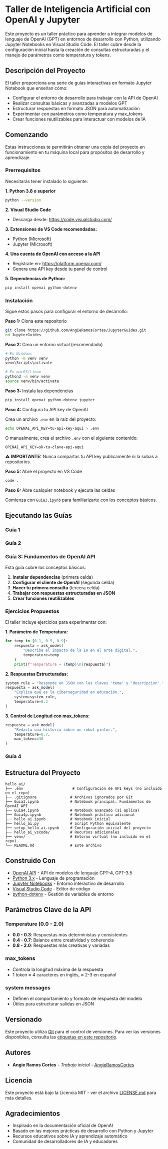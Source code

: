# Taller de Inteligencia Artificial con OpenAI y Jupyter

Este proyecto es un taller práctico para aprender a integrar modelos de lenguaje de OpenAI (GPT) en entornos de desarrollo con Python, utilizando Jupyter Notebooks en Visual Studio Code. El taller cubre desde la configuración inicial hasta la creación de consultas estructuradas y el manejo de parámetros como temperatura y tokens.

## Descripción del Proyecto

El taller proporciona una serie de guías interactivas en formato Jupyter Notebook que enseñan cómo:
- Configurar el entorno de desarrollo para trabajar con la API de OpenAI
- Realizar consultas básicas y avanzadas a modelos GPT
- Estructurar respuestas en formato JSON para automatización
- Experimentar con parámetros como temperatura y max_tokens
- Crear funciones reutilizables para interactuar con modelos de IA

## Comenzando

Estas instrucciones te permitirán obtener una copia del proyecto en funcionamiento en tu máquina local para propósitos de desarrollo y aprendizaje.

### Prerrequisitos

Necesitarás tener instalado lo siguiente:

**1. Python 3.8 o superior**
```bash
python --version
```

**2. Visual Studio Code**
- Descarga desde: https://code.visualstudio.com/

**3. Extensiones de VS Code recomendadas:**
- Python (Microsoft)
- Jupyter (Microsoft)

**4. Una cuenta de OpenAI con acceso a la API**
- Regístrate en: https://platform.openai.com/
- Genera una API key desde tu panel de control

**5. Dependencias de Python:**
```bash
pip install openai python-dotenv
```

### Instalación

Sigue estos pasos para configurar el entorno de desarrollo:

**Paso 1:** Clona este repositorio

```bash
git clone https://github.com/AngieRamosCortes/JupyterGuides.git
cd JupyterGuides
```

**Paso 2:** Crea un entorno virtual (recomendado)

```bash
# En Windows
python -m venv venv
venv\Scripts\activate

# En macOS/Linux
python3 -m venv venv
source venv/bin/activate
```

**Paso 3:** Instala las dependencias

```bash
pip install openai python-dotenv jupyter
```

**Paso 4:** Configura tu API key de OpenAI

Crea un archivo `.env` en la raíz del proyecto:

```bash
echo OPENAI_API_KEY=tu-api-key-aqui > .env
```

O manualmente, crea el archivo `.env` con el siguiente contenido:
```
OPENAI_API_KEY=sk-tu-clave-api-aqui
```

⚠️ **IMPORTANTE:** Nunca compartas tu API key públicamente ni la subas a repositorios.

**Paso 5:** Abre el proyecto en VS Code

```bash
code .
```

**Paso 6:** Abre cualquier notebook y ejecuta las celdas

Comienza con `Guia3.ipynb` para familiarizarte con los conceptos básicos.

## Ejecutando las Guías

### Guía 1

### Guía 2

### Guía 3: Fundamentos de OpenAI API

Esta guía cubre los conceptos básicos:

1. **Instalar dependencias** (primera celda)
2. **Configurar el cliente de OpenAI** (segunda celda)
3. **Hacer tu primera consulta** (tercera celda)
4. **Trabajar con respuestas estructuradas en JSON**
5. **Crear funciones reutilizables**


### Ejercicios Propuestos

El taller incluye ejercicios para experimentar con:

**1. Parámetro de Temperatura:**
```python
for temp in [0.1, 0.5, 0.9]:
    respuesta = ask_model(
        "Describe el impacto de la IA en el arte digital.",
        temperature=temp
    )
    print(f"Temperature = {temp}\n{respuesta}")
```

**2. Respuestas Estructuradas:**
```python
system_rule = "Responde en JSON con las claves 'tema' y 'descripcion'."
respuesta = ask_model(
    "Explica qué es la ciberseguridad en educación.",
    system=system_rule,
    temperature=0.3
)
```

**3. Control de Longitud con max_tokens:**
```python
respuesta = ask_model(
    "Redacta una historia sobre un robot pintor.",
    temperature=0.7,
    max_tokens=30
)
```

### Guía 4

## Estructura del Proyecto

```
hello_ai/
├── .env                      # Configuración de API keys (no incluido en el repo)
├── .gitignore               # Archivos ignorados por Git
├── Guia3.ipynb              # Notebook principal: Fundamentos de OpenAI API
├── Guia4.ipynb              # Notebook avanzado (si aplica)
├── Guia4p.ipynb             # Notebook práctico adicional
├── hello_ai.ipynb           # Notebook inicial
├── hello_ai.py              # Script Python equivalente
├── setup_hello_ai.ipynb     # Configuración inicial del proyecto
├── hello_ai_vscode/         # Recursos adicionales
├── venv/                    # Entorno virtual (no incluido en el repo)
└── README.md                # Este archivo
```

## Construido Con

* [OpenAI API](https://platform.openai.com/docs) - API de modelos de lenguaje GPT-4, GPT-3.5
* [Python 3.x](https://www.python.org/) - Lenguaje de programación
* [Jupyter Notebooks](https://jupyter.org/) - Entorno interactivo de desarrollo
* [Visual Studio Code](https://code.visualstudio.com/) - Editor de código
* [python-dotenv](https://pypi.org/project/python-dotenv/) - Gestión de variables de entorno

## Parámetros Clave de la API

### Temperature (0.0 - 2.0)
- **0.0 - 0.3**: Respuestas más deterministas y consistentes
- **0.4 - 0.7**: Balance entre creatividad y coherencia
- **0.8 - 2.0**: Respuestas más creativas y variadas

### max_tokens
- Controla la longitud máxima de la respuesta
- 1 token ≈ 4 caracteres en inglés, ≈ 2-3 en español

### system messages
- Definen el comportamiento y formato de respuesta del modelo
- Útiles para estructurar salidas en JSON

## Versionado

Este proyecto utiliza [Git](https://git-scm.com/) para el control de versiones. Para ver las versiones disponibles, consulta las [etiquetas en este repositorio](https://github.com/AngieRamosCortes/JupyterGuides/tags).

## Autores

* **Angie Ramos Cortes** - *Trabajo inicial* - [AngieRamosCortes](https://github.com/AngieRamosCortes)

## Licencia

Este proyecto está bajo la Licencia MIT - ver el archivo [LICENSE.md](LICENSE.md) para más detalles.

## Agradecimientos

* Inspirado en la documentación oficial de OpenAI
* Basado en las mejores prácticas de desarrollo con Python y Jupyter
* Recursos educativos sobre IA y aprendizaje automático
* Comunidad de desarrolladores de IA y educadores
